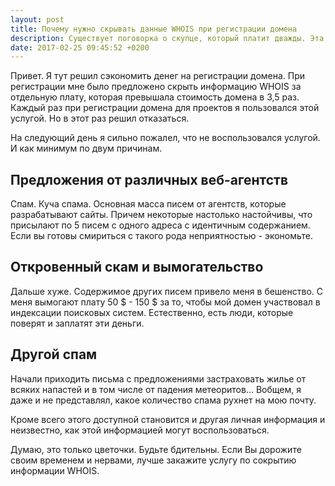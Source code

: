 ```yaml
---
layout: post
title: Почему нужно скрывать данные WHOIS при регистрации домена 
description: Существует поговорка о скупце, который платит дважды. Эта поговорка о тех людях, кто не скрывает свои данные WHOIS. 
date: 2017-02-25 09:45:52 +0200
---
```


Привет. Я тут решил сэкономить денег на регистрации домена. При регистрации мне было предложено скрыть информацию WHOIS за отдельную плату, которая превышала стоимость домена в 3,5 раз. Каждый раз при регистрации домена для проектов я пользовался этой услугой. Но в этот раз решил отказаться.

На следующий день я сильно пожалел, что не воспользовался услугой. И как минимум по двум причинам.

## Предложения от различных веб-агентств

Спам. Куча спама. Основная масса писем от агентств, которые разрабатывают сайты. Причем некоторые настолько настойчивы, что присылают по 5 писем с одного адреса с идентичным содержанием. Если вы готовы смириться с такого рода неприятностью - экономьте.

## Откровенный скам и вымогательство

Дальше хуже. Содержимое других писем привело меня в бешенство. С меня вымогают плату 50 $ - 150 $ за то, чтобы мой домен участвовал в индексации поисковых систем. Естественно, есть люди, которые поверят и заплатят эти деньги.

## Другой спам

Начали приходить письма с предложениями застраховать жилье от всяких напастей и в том числе от падения метеоритов... Вобщем, я даже и не представлял, какое количество спама рухнет на мою почту.

Кроме всего этого доступной становится и другая личная информация и неизвестно, как этой информацией могут воспользоваться. 

Думаю, это только цветочки. Будьте бдительны. Если Вы дорожите своим временем и нервами, лучше закажите услугу по сокрытию информации WHOIS.

